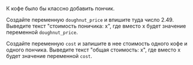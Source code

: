К кофе было бы классно добавить пончик.

Создайте переменную ```doughnut_price``` и впишите туда число 2.49. Выведите текст "стоимость поничика: х", где вместо x будет значение переменной ```doughnut_price```.

Создайте переменную ```cost``` и запишите в нее стоимость одного кофе и одного пончика. Выведите текст "общая стоимость: х", где вместо x будет значение переменной ```cost```.

